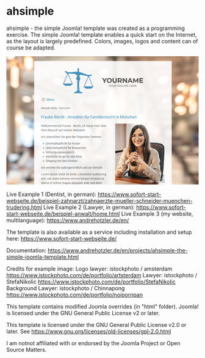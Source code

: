 # ahsimple
ahsimple - the simple Joomla! template was created as a programming exercise. The simple Joomla! template enables a quick start on the Internet, as the layout is largely predefined. Colors, images, logos and content can of course be adapted.

![Example image of how a website created with the ahsimple template might look](https://raw.githubusercontent.com/ahotzler/ahsimple/refs/heads/main/template_preview.png)

Live Example 1 (Dentist, in german): https://www.sofort-start-webseite.de/beispiel-zahnarzt/zahnaerzte-mueller-schneider-muenchen-trudering.html
Live Example 2 (Lawyer, in german): https://www.sofort-start-webseite.de/beispiel-anwalt/home.html
Live Example 3 (my website, multilanguage): https://www.andrehotzler.de/en/ 

The template is also available as a service including installation and setup here: https://www.sofort-start-webseite.de/

Documentation: https://www.andrehotzler.de/en/projects/ahsimple-the-simple-joomla-template.html

Credits for example image:
Logo lawyer: istockphoto / amsterdam https://www.istockphoto.com/de/portfolio/artsterdam
Lawyer: istockphoto / StefaNikolic https://www.istockphoto.com/de/portfolio/StefaNikolic
Background Lawyer: istockphoto / Chinnapong https://www.istockphoto.com/de/portfolio/noipornpan

This template contains modified Joomla overrides (in "html" folder).
Joomla! is licensed under the GNU General Public License v2 or later.

This template is licensed under the GNU General Public License v2.0 or later.
See https://www.gnu.org/licenses/old-licenses/gpl-2.0.html

I am notnot affiliated with or endorsed by the Joomla Project or Open Source Matters.